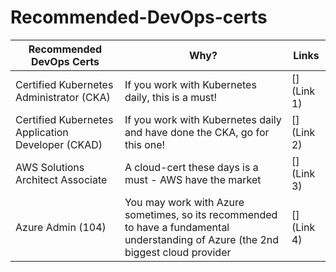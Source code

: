 # Recommended-DevOps-certs

| Recommended DevOps Certs  | Why? | Links |
| ------------- | ------------- | ------------- |
| Certified Kubernetes Administrator (CKA) | If you work with Kubernetes daily, this is a must! | [](Link 1)
| Certified Kubernetes Application Developer (CKAD)  | If you work with Kubernetes daily and have done the CKA, go for this one!  | [](Link 2)
| AWS Solutions Architect Associate  | A cloud-cert these days is a must - AWS have the market  | [](Link 3)
| Azure Admin (104)  | You may work with Azure sometimes, so its recommended to have a fundamental understanding of Azure (the 2nd biggest cloud provider  | [](Link 4)
